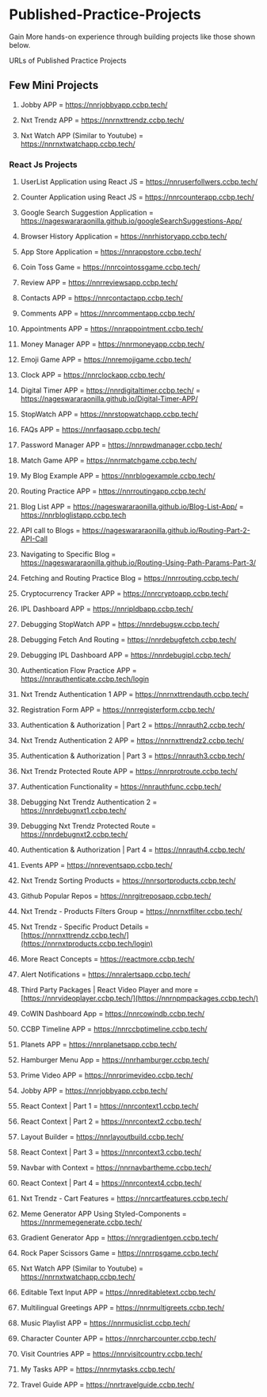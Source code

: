 # Published-Practice-Projects
Gain More hands-on experience through building projects like those shown below.

URLs of Published Practice Projects

## Few Mini Projects

1) Jobby APP = https://nnrjobbyapp.ccbp.tech/

2) Nxt Trendz APP = https://nnrnxttrendz.ccbp.tech/

3) Nxt Watch APP (Similar to Youtube) = https://nnrnxtwatchapp.ccbp.tech/


### React Js Projects

1) UserList Application using React JS = https://nnruserfollwers.ccbp.tech/

2) Counter Application using React JS = https://nnrcounterapp.ccbp.tech/

3) Google Search Suggestion Application = https://nageswararaonilla.github.io/googleSearchSuggestions-App/

4) Browser History Application  =   https://nnrhistoryapp.ccbp.tech/

5) App Store Application = https://nnrappstore.ccbp.tech/

6) Coin Toss Game = https://nnrcointossgame.ccbp.tech/

7) Review APP = https://nnrreviewsapp.ccbp.tech/

8) Contacts APP = https://nnrcontactapp.ccbp.tech/

9) Comments APP =  https://nnrcommentapp.ccbp.tech/

10) Appointments APP  =  https://nnrappointment.ccbp.tech/

11) Money Manager APP =  https://nnrmoneyapp.ccbp.tech/

12) Emoji Game APP =  https://nnremojigame.ccbp.tech/

13) Clock APP = https://nnrclockapp.ccbp.tech/

14) Digital Timer APP = https://nnrdigitaltimer.ccbp.tech/
                  =  https://nageswararaonilla.github.io/Digital-Timer-APP/

15) StopWatch APP = https://nnrstopwatchapp.ccbp.tech/   

16) FAQs APP =  https://nnrfaqsapp.ccbp.tech/

17) Password Manager APP = https://nnrpwdmanager.ccbp.tech/

18) Match Game APP = https://nnrmatchgame.ccbp.tech/

19) My Blog Example APP = https://nnrblogexample.ccbp.tech/

20) Routing Practice APP = https://nnrroutingapp.ccbp.tech/

21) Blog List APP = https://nageswararaonilla.github.io/Blog-List-App/ 
              = https://nnrbloglistapp.ccbp.tech

22) API call to Blogs = https://nageswararaonilla.github.io/Routing-Part-2-API-Call

23) Navigating to Specific Blog = https://nageswararaonilla.github.io/Routing-Using-Path-Params-Part-3/

24) Fetching and Routing Practice Blog  =  https://nnrrouting.ccbp.tech/

25) Cryptocurrency Tracker APP =  https://nnrcryptoapp.ccbp.tech/

26) IPL Dashboard APP = https://nnripldbapp.ccbp.tech/

27) Debugging StopWatch APP = https://nnrdebugsw.ccbp.tech/

28) Debugging Fetch And Routing =  https://nnrdebugfetch.ccbp.tech/

29) Debugging IPL Dashboard APP = https://nnrdebugipl.ccbp.tech/

30) Authentication Flow Practice APP = https://nnrauthenticate.ccbp.tech/login

31) Nxt Trendz Authentication 1 APP = https://nnrnxttrendauth.ccbp.tech/

32) Registration Form APP = https://nnrregisterform.ccbp.tech/

33) Authentication & Authorization | Part 2 = https://nnrauth2.ccbp.tech/

34) Nxt Trendz Authentication 2 APP = https://nnrnxttrendz2.ccbp.tech/

35) Authentication & Authorization | Part 3 = https://nnrauth3.ccbp.tech/

36) Nxt Trendz Protected Route APP = https://nnrprotroute.ccbp.tech/

37) Authentication Functionality = https://nnrauthfunc.ccbp.tech/

38) Debugging Nxt Trendz Authentication 2 = https://nnrdebugnxt1.ccbp.tech/

39) Debugging Nxt Trendz Protected Route = https://nnrdebugnxt2.ccbp.tech/

40)  Authentication & Authorization | Part 4 = https://nnrauth4.ccbp.tech/

41)  Events APP = https://nnreventsapp.ccbp.tech/

42)  Nxt Trendz Sorting Products = https://nnrsortproducts.ccbp.tech/

43)  Github Popular Repos = https://nnrgitreposapp.ccbp.tech/

44)  Nxt Trendz - Products Filters Group = https://nnrnxtfilter.ccbp.tech/

45)  Nxt Trendz - Specific Product Details = [https://nnrnxttrendz.ccbp.tech/](https://nnrnxtproducts.ccbp.tech/login)

46)  More React Concepts  = https://reactmore.ccbp.tech/

47)  Alert Notifications = https://nnralertsapp.ccbp.tech/

48)  Third Party Packages | React Video Player and more  = [https://nnrvideoplayer.ccbp.tech/](https://nnrnpmpackages.ccbp.tech/)

49)  CoWIN Dashboard App = https://nnrcowindb.ccbp.tech/

50)  CCBP Timeline APP = https://nnrccbptimeline.ccbp.tech/

51)  Planets APP = https://nnrplanetsapp.ccbp.tech/

52)  Hamburger Menu App = https://nnrhamburger.ccbp.tech/

53)  Prime Video APP = https://nnrprimevideo.ccbp.tech/

54)  Jobby APP = https://nnrjobbyapp.ccbp.tech/

55)  React Context | Part 1 = https://nnrcontext1.ccbp.tech/

56)  React Context | Part 2 = https://nnrcontext2.ccbp.tech/

57)  Layout Builder   = https://nnrlayoutbuild.ccbp.tech/

58)  React Context | Part 3  = https://nnrcontext3.ccbp.tech/

59)  Navbar with Context = https://nnrnavbartheme.ccbp.tech/

60)  React Context | Part 4  = https://nnrcontext4.ccbp.tech/

61)  Nxt Trendz - Cart Features = https://nnrcartfeatures.ccbp.tech/

62)  Meme Generator APP Using Styled-Components = https://nnrmemegenerate.ccbp.tech/

63)  Gradient Generator App = https://nnrgradientgen.ccbp.tech/

64)  Rock Paper Scissors Game = https://nnrrpsgame.ccbp.tech/

65)  Nxt Watch APP (Similar to Youtube) = https://nnrnxtwatchapp.ccbp.tech/

66)  Editable Text Input APP = https://nnreditabletext.ccbp.tech/

67)  Multilingual Greetings APP = https://nnrmultigreets.ccbp.tech/

68)  Music Playlist APP = https://nnrmusiclist.ccbp.tech/

69)  Character Counter APP = https://nnrcharcounter.ccbp.tech/

70)  Visit Countries APP = https://nnrvisitcountry.ccbp.tech/

71)  My Tasks APP = https://nnrmytasks.ccbp.tech/

72)  Travel Guide APP = https://nnrtravelguide.ccbp.tech/

